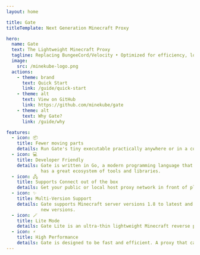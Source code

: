 ```yaml
---
layout: home

title: Gate
titleTemplate: Next Generation Minecraft Proxy

hero:
  name: Gate
  text: The Lightweight Minecraft Proxy
  tagline: Replacing BungeeCord/Velocity • Optimized for efficiency, low memory usage as 10MB • Developed in Go • Embrace the cloud native era!
  image:
    src: /minekube-logo.png
  actions:
    - theme: brand
      text: Quick Start
      link: /guide/quick-start
    - theme: alt
      text: View on GitHub
      link: https://github.com/minekube/gate
    - theme: alt
      text: Why Gate?
      link: /guide/why

features:
  - icon: 📦
    title: Fewer moving parts
    details: Run Gate's tiny executable practically anywhere or in a container - No Java runtime needed!
  - icon: 💻
    title: Developer Friendly
    details: Gate is written in Go, a modern programming language that is easy to learn and
             has a great ecosystem of tools and libraries.
  - icon: 🖧
    title: Supports Connect out of the box
    details: Get your public or local host proxy network in front of players with organic traffic.
  - icon: ✨️
    title: Multi-Version Support
    details: Gate supports Minecraft server versions 1.8 to latest and is constantly updated to support
             new versions.
  - icon: 🪄
    title: Lite Mode
    details: Gate Lite is an ultra-thin lightweight Minecraft reverse proxy for host based connection routing.
  - icon: ⚡️
    title: High Performance
    details: Gate is designed to be fast and efficient. A proxy that can handle thousands of players with ease. 
---
```


